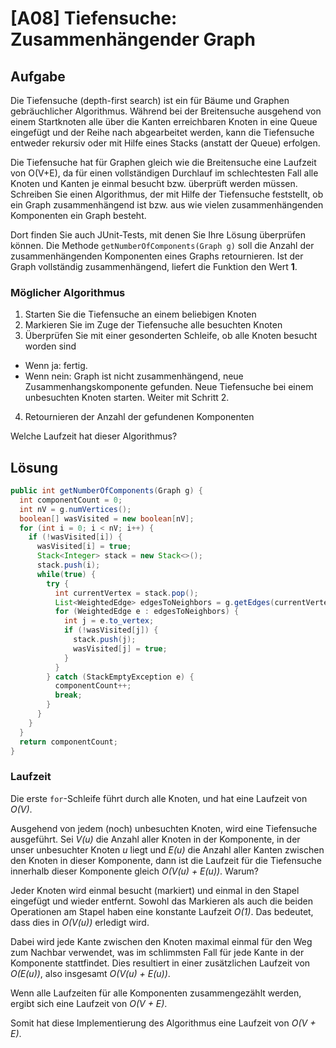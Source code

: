 # [A08] Tiefensuche: Zusammenhängender Graph

## Aufgabe

Die Tiefensuche (depth-first search) ist ein für Bäume und Graphen gebräuchlicher Algorithmus. Während bei der Breitensuche ausgehend von einem Startknoten alle über die Kanten erreichbaren Knoten in eine Queue eingefügt und der Reihe nach abgearbeitet werden, kann die Tiefensuche entweder rekursiv oder mit Hilfe eines Stacks (anstatt der Queue) erfolgen.

Die Tiefensuche hat für Graphen gleich wie die Breitensuche eine Laufzeit von O(V+E), da für einen vollständigen Durchlauf im schlechtesten Fall alle Knoten und Kanten je einmal besucht bzw. überprüft werden müssen. Schreiben Sie einen Algorithmus, der mit Hilfe der Tiefensuche feststellt, ob ein Graph zusammenhängend ist bzw. aus wie vielen zusammenhängenden Komponenten ein Graph besteht.

Dort finden Sie auch JUnit-Tests, mit denen Sie Ihre Lösung überprüfen können. Die Methode `getNumberOfComponents(Graph g)` soll die Anzahl der zusammenhängenden Komponenten eines Graphs retournieren. Ist der Graph vollständig zusammenhängend, liefert die Funktion den Wert **1**.

### Möglicher Algorithmus

1. Starten Sie die Tiefensuche an einem beliebigen Knoten
2. Markieren Sie im Zuge der Tiefensuche alle besuchten Knoten
3. Überprüfen Sie mit einer gesonderten Schleife, ob alle Knoten besucht worden sind
 * Wenn ja: fertig.
 * Wenn nein: Graph ist nicht zusammenhängend, neue Zusammenhangskomponente gefunden. Neue Tiefensuche bei einem unbesuchten Knoten starten. Weiter mit Schritt 2.
4. Retournieren der Anzahl der gefundenen Komponenten

Welche Laufzeit hat dieser Algorithmus?


## Lösung

```java
public int getNumberOfComponents(Graph g) {
  int componentCount = 0;
  int nV = g.numVertices();
  boolean[] wasVisited = new boolean[nV];
  for (int i = 0; i < nV; i++) {
    if (!wasVisited[i]) {
      wasVisited[i] = true;
      Stack<Integer> stack = new Stack<>();
      stack.push(i);
      while(true) {
        try {
          int currentVertex = stack.pop();
          List<WeightedEdge> edgesToNeighbors = g.getEdges(currentVertex);
          for (WeightedEdge e : edgesToNeighbors) {
            int j = e.to_vertex;
            if (!wasVisited[j]) {
              stack.push(j);
              wasVisited[j] = true;
            }
          }
        } catch (StackEmptyException e) {
          componentCount++;
          break;
        }
      }
    }
  }
  return componentCount;
}
```

### Laufzeit

Die erste `for`-Schleife führt durch alle Knoten, und hat eine Laufzeit von *O(V)*.

Ausgehend von jedem (noch) unbesuchten Knoten, wird eine Tiefensuche ausgeführt. Sei *V(u)* die Anzahl aller Knoten in der Komponente, in der unser unbesuchter Knoten *u* liegt und *E(u)* die Anzahl aller Kanten zwischen den Knoten in dieser Komponente, dann ist die Laufzeit für die Tiefensuche innerhalb dieser Komponente gleich *O(V(u) + E(u))*. Warum?

Jeder Knoten wird einmal besucht (markiert) und einmal in den Stapel eingefügt und wieder entfernt. Sowohl das Markieren als auch die beiden Operationen am Stapel haben eine konstante Laufzeit *O(1)*. Das bedeutet, dass dies in *O(V(u))* erledigt wird.

Dabei wird jede Kante zwischen den Knoten maximal einmal für den Weg zum Nachbar verwendet, was im schlimmsten Fall für jede Kante in der Komponente stattfindet. Dies resultiert in einer zusätzlichen Laufzeit von *O(E(u))*, also insgesamt *O(V(u) + E(u))*.

Wenn alle Laufzeiten für alle Komponenten zusammengezählt werden, ergibt sich eine Laufzeit von *O(V + E)*.

Somit hat diese Implementierung des Algorithmus eine Laufzeit von *O(V + E)*.
